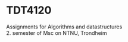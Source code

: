 # TDT4120

Assignments for Algorithms and datastructures </br>
2. semester of Msc on NTNU, Trondheim

